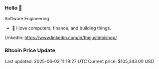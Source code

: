 ### Hello 🤙  

Software Engineering

- 🔭 I love computers, finance, and building things.
  
LinkedIn: https://www.linkedin.com/in/thejustinbishop/  




































































































































































































































































































































































































































































































































































































































### Bitcoin Price Update
Last updated: 2025-06-03 11:19:27 UTC
Current price: $105,343.00 USD
